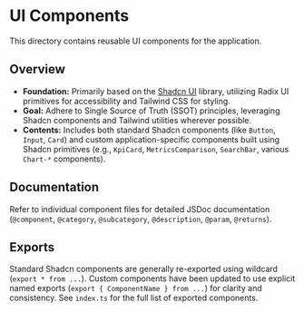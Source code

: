 # UI Components

This directory contains reusable UI components for the application.

## Overview

*   **Foundation:** Primarily based on the [Shadcn UI](https://ui.shadcn.com/) library, utilizing Radix UI primitives for accessibility and Tailwind CSS for styling.
*   **Goal:** Adhere to Single Source of Truth (SSOT) principles, leveraging Shadcn components and Tailwind utilities wherever possible.
*   **Contents:** Includes both standard Shadcn components (like `Button`, `Input`, `Card`) and custom application-specific components built using Shadcn primitives (e.g., `KpiCard`, `MetricsComparison`, `SearchBar`, various `Chart-*` components).

## Documentation

Refer to individual component files for detailed JSDoc documentation (`@component`, `@category`, `@subcategory`, `@description`, `@param`, `@returns`).

## Exports

Standard Shadcn components are generally re-exported using wildcard (`export * from ...`). Custom components have been updated to use explicit named exports (`export { ComponentName } from ...`) for clarity and consistency. See `index.ts` for the full list of exported components.